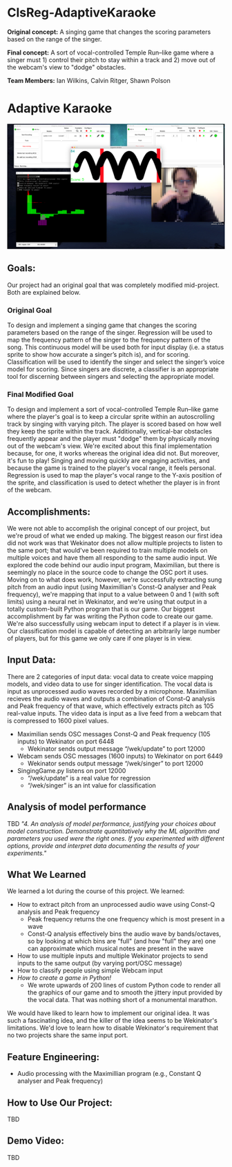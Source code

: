 # ClsReg-AdaptiveKaraoke
**Original concept:** A singing game that changes the scoring parameters based on the range of the singer.

**Final concept:** A sort of vocal-controlled Temple Run–like game where a singer must 1) control their pitch to stay within a track and 2) move out of the webcam's view to "dodge" obstacles.

**Team Members:** Ian Wilkins, Calvin Ritger, Shawn Polson

# Adaptive Karaoke
![Screenshot](https://github.com/CUBoulder-2019Sp-IML4HCI/ClsReg-AdaptiveKaraoke/blob/master/Game%20demo%20screenshot.png)

## Goals:
Our project had an original goal that was completely modified mid-project. Both are explained below.
### Original Goal
To design and implement a singing game that changes the scoring parameters based on the range of the singer. Regression will be used to map the frequency pattern of the singer to the frequency pattern of the song. This continuous model will be used both for input display (i.e. a status sprite to show how accurate a singer’s pitch is), and for scoring. Classification will be used to identify the singer and select the singer’s voice model for scoring. Since singers are discrete, a classifier is an appropriate tool for discerning between singers and selecting the appropriate model.

### Final Modified Goal
To design and implement a sort of vocal-controlled Temple Run–like game where the player's goal is to keep a circular sprite within an autoscrolling track by singing with varying pitch. The player is scored based on how well they keep the sprite within the track. Additionally, vertical-bar obstacles frequently appear and the player must "dodge" them by physically moving out of the webcam's view. We're excited about this final implementation because, for one, it works whereas the original idea did not. But moreover, it's fun to play! Singing and moving quickly are engaging activities, and because the game is trained to the player's vocal range, it feels personal. Regression is used to map the player's vocal range to the Y-axis position of the sprite, and classification is used to detect whether the player is in front of the webcam.

## Accomplishments:
We were not able to accomplish the original concept of our project, but we're proud of what we ended up making. The biggest reason our first idea did not work was that Wekinator does not allow multiple projects to listen to the same port; that would've been required to train multiple models on multiple voices and have them all responding to the same audio input. We explored the code behind our audio input program, Maximilian, but there is seemingly no place in the source code to change the OSC port it uses. Moving on to what does work, however, we're successfully extracting sung pitch from an audio input (using Maximillian's Const-Q analyser and Peak frequency), we're mapping that input to a value between 0 and 1 (with soft limits) using a neural net in Wekinator, and we're using that output in a totally custom-built Python program that is our game. Our biggest accomplishment by far was writing the Python code to create our game. We're also successfully using webcam input to detect if a player is in view. Our classification model is capable of detecting an arbitrarily large number of players, but for this game we only care if one player is in view. 

## Input Data:
There are 2 categories of input data: vocal data to create voice mapping models, and video data to use for singer identification.
The vocal data is input as unprocessed audio waves recorded by a microphone. Maximilian recieves the audio waves and outputs a combination of Const-Q analysis and Peak frequency of that wave, which effectively extracts pitch as 105 real-value inputs. The video data is input as a live feed from a webcam that is compressed to 1600 pixel values.

- Maximilian sends OSC messages Const-Q and Peak frequency (105 inputs) to Wekinator on port 6448
    - Wekinator sends output message “/wek/update” to port 12000
- Webcam sends OSC messages (1600 inputs) to Wekinator on port 6449
    - Wekinator sends output message “/wek/singer” to port 12000
- SingingGame.py listens on port 12000
    - “/wek/update” is a real value for regression
    - “/wek/singer” is an int value for classification

## Analysis of model performance
TBD
_"4. An analysis of model performance, justifying your choices about model construction. Demonstrate quantitatively why the ML algorithm and parameters you used were the right ones. If you experimented with different options, provide and interpret data documenting the results of your experiments."_

## What We Learned
We learned a lot during the course of this project. We learned: 
 - How to extract pitch from an unprocessed audio wave using Const-Q analysis and Peak frequency
    - Peak frequency returns the one frequency which is most present in a wave
    - Const-Q analysis effectively bins the audio wave by bands/octaves, so by looking at which bins are "full" (and how "full" they are) one can approximate which musical notes are present in the wave
- How to use multiple inputs and multiple Wekinator projects to send inputs to the same output (by varying port/OSC message)
- How to classify people using simple Webcam input
- _How to create a game in Python!_
    - We wrote upwards of 200 lines of custom Python code to render all the graphics of our game and to smooth the jittery input provided by the vocal data. That was nothing short of a monumental marathon. 
    
We would have liked to learn how to implement our original idea. It was such a fascinating idea, and the killer of the idea seems to be Wekinator's limitations. We'd love to learn how to disable Wekinator's requirement that no two projects share the same input port. 

## Feature Engineering:
 - Audio processing with the Maximillian program (e.g., Constant Q analyser and Peak frequency)


## How to Use Our Project:
TBD

## Demo Video:
TBD
      
